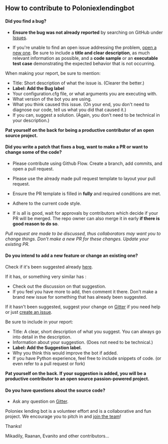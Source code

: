 ## How to contribute to Poloniexlendingbot

#### **Did you find a bug?**

* **Ensure the bug was not already reported** by searching on GitHub under [Issues](https://github.com/Mikadily/poloniexlendingbot/issues).

* If you're unable to find an open issue addressing the problem, [open a new one](https://github.com/Mikadily/poloniexlendingbot/issues/new). Be sure to include a **title and clear description**, as much relevant information as possible, and a **code sample** or an **executable test case** demonstrating the expected behavior that is not occurring.

When making your report, be sure to mention:

* Title: Short description of what the issue is. (Clearer the better.)
* **Label: Add the Bug label**
* Your configuration.cfg file, or what arguments you are executing with.
* What version of the bot you are using.
* What you think caused this issue. (On your end, you don't need to diagnose our code, tell us what you did that caused it.)
* If you can, suggest a solution. (Again, you don't need to be technical in your description.)

**Pat yourself on the back for being a productive contributor of an open source project.**
#### **Did you write a patch that fixes a bug, want to make a PR or want to change some of the code?**

* Please contribute using Github Flow. Create a branch, add commits, and open a pull request.

* Please use the already made pull request template to layout your pull request.

* Ensure the PR template is filled in **fully** and required conditions are met.

* Adhere to the current code style.

* If is all is good, wait for approvals by contributors which decide if your PR will be merged. The repo owner can also merge it in early **if there is good reason to do so**.

*Pull request are made to be discussed, thus collaborators may want you to change things. Don't make a new PR for these changes. Update your existing PR.*

#### **Do you intend to add a new feature or change an existing one?**
Check if it's been suggested already [here](https://github.com/Mikadily/poloniexlendingbot/issues).

If it has, or something very similar has :
* Check out the discussion on that suggestion.
* If you feel you have more to add, then comment it there. Don't make a brand new issue for something that has already been suggested.

If it hasn't been suggested, suggest your change on [Gitter](https://gitter.im/Mikadily/poloniexlendingbot) if you need help or just [create an issue](https://github.com/Mikadily/poloniexlendingbot/issues/new).

Be sure to include in your report:

* Title: A clear, short description of what you suggest. You can always go into detail in the description.
* Information about your suggestion. (Does not need to be technical.)
* **Label: Add the Suggestion label.**
* Why you think this would improve the bot if added.
* If you have Python experience, feel free to include snippets of code. (or even refer to a pull request or fork)

**Pat yourself on the back. If your suggestion is added, you will be a productive contributor to an open source passion-powered project.**

#### **Do you have questions about the source code?**

* Ask any question on [Gitter](https://gitter.im/Mikadily/poloniexlendingbot).


Poloniex lending bot is a volunteer effort and is a collaborative and fun project. We encourage you to pitch in and [join the team](https://gitter.im/Mikadily/poloniexlendingbot)!

Thanks!

Mikadily, Raanan, Evanito and other contributors...
